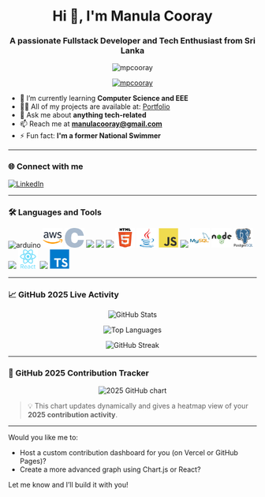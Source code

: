 <h1 align="center">Hi 👋, I'm Manula Cooray</h1>
<h3 align="center">A passionate Fullstack Developer and Tech Enthusiast from Sri Lanka</h3>

<p align="center">
  <img src="https://komarev.com/ghpvc/?username=mpcooray&label=Profile%20views&color=0e75b6&style=flat" alt="mpcooray" />
</p>

<p align="center">
  <a href="https://github.com/ryo-ma/github-profile-trophy">
    <img src="https://github-profile-trophy.vercel.app/?username=mpcooray&theme=onedark&row=1&column=7" alt="mpcooray" />
  </a>
</p>

- 🌱 I’m currently learning **Computer Science and EEE**
- 👨‍💻 All of my projects are available at: [Portfolio](https://portfolio-sbi5.vercel.app/)
- 💬 Ask me about **anything tech-related**
- 📫 Reach me at **manulacooray@gmail.com**
- ⚡ Fun fact: **I'm a former National Swimmer**

---

### 🌐 Connect with me

[![LinkedIn](https://img.shields.io/badge/Manula%20Cooray-0077B5?style=for-the-badge&logo=linkedin&logoColor=white)](https://www.linkedin.com/in/manula-cooray-b5bb862b2/)

---

### 🛠️ Languages and Tools

<p align="left">
  <img src="https://cdn.worldvectorlogo.com/logos/arduino-1.svg" alt="arduino" width="40"/>
  <img src="https://raw.githubusercontent.com/devicons/devicon/master/icons/amazonwebservices/amazonwebservices-original-wordmark.svg" width="40"/>
  <img src="https://raw.githubusercontent.com/devicons/devicon/master/icons/c/c-original.svg" width="40"/>
  <img src="https://www.vectorlogo.zone/logos/figma/figma-icon.svg" width="40"/>
  <img src="https://www.vectorlogo.zone/logos/firebase/firebase-icon.svg" width="40"/>
  <img src="https://www.vectorlogo.zone/logos/git-scm/git-scm-icon.svg" width="40"/>
  <img src="https://raw.githubusercontent.com/devicons/devicon/master/icons/html5/html5-original-wordmark.svg" width="40"/>
  <img src="https://raw.githubusercontent.com/devicons/devicon/master/icons/java/java-original.svg" width="40"/>
  <img src="https://raw.githubusercontent.com/devicons/devicon/master/icons/javascript/javascript-original.svg" width="40"/>
  <img src="https://upload.wikimedia.org/wikipedia/commons/2/21/Matlab_Logo.png" width="40"/>
  <img src="https://raw.githubusercontent.com/devicons/devicon/master/icons/mysql/mysql-original-wordmark.svg" width="40"/>
  <img src="https://raw.githubusercontent.com/devicons/devicon/master/icons/nodejs/nodejs-original-wordmark.svg" width="40"/>
  <img src="https://raw.githubusercontent.com/devicons/devicon/master/icons/postgresql/postgresql-original-wordmark.svg" width="40"/>
  <img src="https://www.vectorlogo.zone/logos/getpostman/getpostman-icon.svg" width="40"/>
  <img src="https://raw.githubusercontent.com/devicons/devicon/master/icons/react/react-original-wordmark.svg" width="40"/>
  <img src="https://www.vectorlogo.zone/logos/springio/springio-icon.svg" width="40"/>
  <img src="https://raw.githubusercontent.com/devicons/devicon/master/icons/typescript/typescript-original.svg" width="40"/>
</p>

---

### 📈 GitHub 2025 Live Activity

<p align="center">
  <img src="https://github-readme-stats.vercel.app/api?username=mpcooray&show_icons=true&count_private=true&include_all_commits=true&theme=tokyonight" alt="GitHub Stats" />
</p>

<p align="center">
  <img src="https://github-readme-stats.vercel.app/api/top-langs?username=mpcooray&layout=compact&theme=tokyonight" alt="Top Languages" />
</p>

<p align="center">
  <img src="https://github-readme-streak-stats.herokuapp.com/?user=mpcooray&theme=tokyonight" alt="GitHub Streak" />
</p>

---

### 📆 GitHub 2025 Contribution Tracker

<p align="center">
  <img src="https://ghchart.rshah.org/0E75B6/mpcooray" alt="2025 GitHub chart" />
</p>

> 💡 This chart updates dynamically and gives a heatmap view of your **2025 contribution activity**.

---

Would you like me to:
- Host a custom contribution dashboard for you (on Vercel or GitHub Pages)?
- Create a more advanced graph using Chart.js or React?

Let me know and I’ll build it with you!
